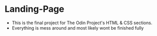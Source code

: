 # Landing-Page
- This is the final project for The Odin Project's HTML & CSS sections. 
- Everything is mess around and most likely wont be finished fully